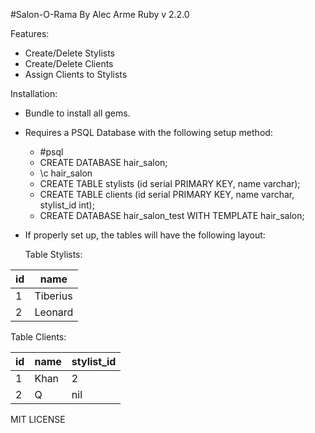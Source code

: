 #Salon-O-Rama
By Alec Arme
Ruby v 2.2.0

Features:
- Create/Delete Stylists
- Create/Delete Clients
- Assign Clients to Stylists

Installation:
- Bundle to install all gems.
- Requires a PSQL Database with the following setup method:
  - #psql
  - CREATE DATABASE hair_salon;
  - \c hair_salon
  - CREATE TABLE stylists (id serial PRIMARY KEY, name varchar);
  - CREATE TABLE clients (id serial PRIMARY KEY, name varchar, stylist_id int);
  - CREATE DATABASE hair_salon_test WITH TEMPLATE hair_salon;
- If properly set up, the tables will have the following layout:

  Table Stylists:

id  | name
------------- | -------------
1  | Tiberius
2  | Leonard

Table Clients:

id  | name  | stylist_id
----|-------| -------------
1  | Khan   | 2
2  | Q      | nil



MIT LICENSE

